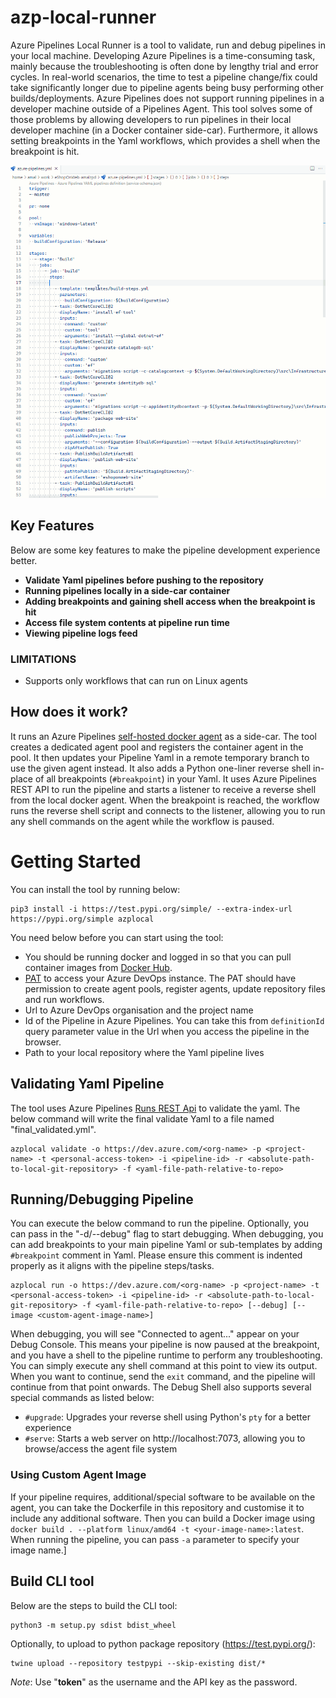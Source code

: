 # azp-local-runner
Azure Pipelines Local Runner is a tool to validate, run and debug pipelines in your local machine. Developing Azure Pipelines is a time-consuming task, mainly because the troubleshooting is often done by lengthy trial and error cycles. In real-world scenarios, the time to test a pipeline change/fix could take significantly longer due to pipeline agents being busy performing other builds/deployments. Azure Pipelines does not support running pipelines in a developer machine outside of a Pipelines Agent. This tool solves some of those problems by allowing developers to run pipelines in their local developer machine (in a Docker container side-car). Furthermore, it allows setting breakpoints in the Yaml workflows, which provides a shell when the breakpoint is hit.  

![Pipeline Debugging Screen](/docs/pipeline-debugging.gif)  

## Key Features
 Below are some key features to make the pipeline development experience better.
- **Validate Yaml pipelines before pushing to the repository**
- **Running pipelines locally in a side-car container**
- **Adding breakpoints and gaining shell access when the breakpoint is hit**
- **Access file system contents at pipeline run time**
- **Viewing pipeline logs feed**

### LIMITATIONS
- Supports only workflows that can run on Linux agents  


## How does it work?
It runs an Azure Pipelines [self-hosted docker agent](https://learn.microsoft.com/en-us/azure/devops/pipelines/agents/docker?view=azure-devops) as a side-car. The tool creates a dedicated agent pool and registers the container agent in the pool. It then updates your Pipeline Yaml in a remote temporary branch to use the given agent instead. It also adds a Python one-liner reverse shell in-place of all breakpoints (`#breakpoint`) in your Yaml. It uses Azure Pipelines REST API to run the pipeline and starts a listener to receive a reverse shell from the local docker agent. When the breakpoint is reached, the workflow runs the reverse shell script and connects to the listener, allowing you to run any shell commands on the agent while the workflow is paused. 

# Getting Started
You can install the tool by running below:
```
pip3 install -i https://test.pypi.org/simple/ --extra-index-url https://pypi.org/simple azplocal
```
You need below before you can start using the tool:
* You should be running docker and logged in so that you can pull container images from [Docker Hub](https://hub.docker.com/repository/docker/amalabey/azp-local-runner/general).
* [PAT](https://learn.microsoft.com/en-us/azure/devops/organizations/accounts/use-personal-access-tokens-to-authenticate?view=azure-devops&tabs=Windows) to access your Azure DevOps instance. The PAT should have permission to create agent pools, register agents, update repository files and run workflows.
* Url to Azure DevOps organisation and the project name
* Id of the Pipeline in Azure Pipelines. You can take this from `definitionId` query parameter value in the Url when you access the pipeline in the browser.
* Path to your local repository where the Yaml pipeline lives 

## Validating Yaml Pipeline
The tool uses Azure Pipelines [Runs REST Api](https://learn.microsoft.com/en-us/rest/api/azure/devops/pipelines/runs/run-pipeline?view=azure-devops-rest-7.0) to validate the yaml. The below command will write the final validate Yaml to a file named "final_validated.yml".
```
azplocal validate -o https://dev.azure.com/<org-name> -p <project-name> -t <personal-access-token> -i <pipeline-id> -r <absolute-path-to-local-git-repository> -f <yaml-file-path-relative-to-repo>
```  
## Running/Debugging Pipeline
You can execute the below command to run the pipeline. Optionally, you can pass in the "-d/--debug" flag to start debugging. When debugging, you can add breakpoints to your main pipeline Yaml or sub-templates by adding `#breakpoint` comment in Yaml. Please ensure this comment is indented properly as it aligns with the pipeline steps/tasks.
```
azplocal run -o https://dev.azure.com/<org-name> -p <project-name> -t <personal-access-token> -i <pipeline-id> -r <absolute-path-to-local-git-repository> -f <yaml-file-path-relative-to-repo> [--debug] [--image <custom-agent-image-name>]
```
When debugging, you will see "Connected to agent..." appear on your Debug Console. This means your pipeline is now paused at the breakpoint, and you have a shell to the pipeline runtime to perform any troubleshooting. You can simply execute any shell command at this point to view its output. When you want to continue, send the `exit` command, and the pipeline will continue from that point onwards.
The Debug Shell also supports several special commands as listed below:
- `#upgrade`: Upgrades your reverse shell using Python's `pty` for a better experience
- `#serve`: Starts a web server on http://localhost:7073, allowing you to browse/access the agent file system

### Using Custom Agent Image
If your pipeline requires, additional/special software to be available on the agent, you can take the Dockerfile in this repository and customise it to include any additional software. Then you can build a Docker image using `docker build . --platform linux/amd64 -t <your-image-name>:latest`. When running the pipeline, you can pass `-a` parameter to specify your image name.]

## Build CLI tool
Below are the steps to build the CLI tool:
```
python3 -m setup.py sdist bdist_wheel
```

Optionally, to upload to python package repository (https://test.pypi.org/):
```
twine upload --repository testpypi --skip-existing dist/*
```
*Note*: Use "__token__" as the username and the API key as the password.